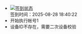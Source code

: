 - [![签到状态](https://github.com/womade/Cloud189-Actions/actions/workflows/main.yml/badge.svg?branch=main)](https://github.com/womade/Cloud189-Actions/actions/workflows/main.yml) <br> 签到时间：2025-08-28 18:40:22
- 开始执行帐号1
- 设备ID不存在，需要二次设备校验
